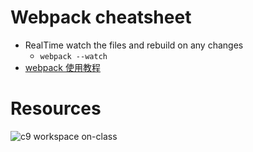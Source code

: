 
# Webpack cheatsheet

- RealTime watch the files and rebuild on any changes
    - `webpack --watch `
- [webpack 使用教程](https://www.zfanw.com/blog/webpack-tutorial.html)



# Resources

![c9 workspace on-class](https://ide.c9.io/winwust/ucsc-react-class-kanban)